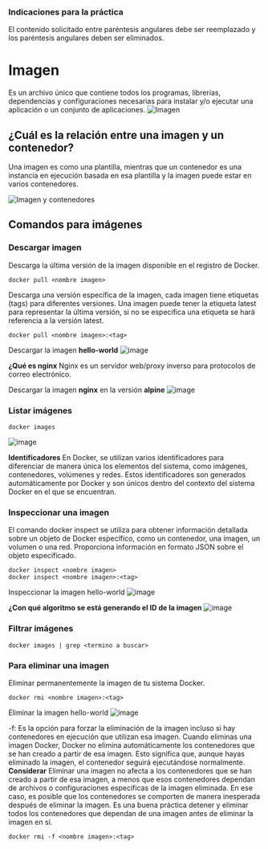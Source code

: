 ### Indicaciones para la práctica
El contenido solicitado entre paréntesis angulares debe ser reemplazado y los paréntesis angulares deben ser eliminados.

# Imagen
Es un archivo único que contiene todos los programas, librerías, dependencias y configuraciones necesarias para instalar y/o ejecutar una aplicación o un conjunto de aplicaciones.
![Imagen](imagenes/imagen.PNG)


## ¿Cuál es la relación entre una imagen y un contenedor? 
Una imagen es como una plantilla, mientras que un contenedor es una instancia en ejecución basada en esa plantilla y la imagen puede estar en varios contenedores. 

![Imagen y contenedores](imagenes/imagenYcontenedores.JPG)
## Comandos para imágenes

### Descargar imagen
Descarga la última versión de la imagen disponible en el registro de Docker.

```
docker pull <nombre imagen> 
```

Descarga una versión específica de la imagen, cada imagen tiene etiquetas (tags) para diferentes versiones.
Una imagen puede tener la etiqueta latest para representar la última versión, si no se especifica una etiqueta se hará referencia a la versión latest.

```
docker pull <nombre imagen>:<tag>
```

Descargar la imagen **hello-world**
![image](https://github.com/LabP3/2024A-ISWD633-GR2/assets/171348095/f1aea896-5f11-41ef-8c8b-c6f92f57e96b)


**¿Qué es nginx**
Nginx es un servidor web/proxy inverso para protocolos de correo electrónico.

Descargar la imagen  **nginx** en la versión **alpine**
![image](https://github.com/LabP3/2024A-ISWD633-GR2/assets/171348095/0dc2d723-225f-429c-a6dd-912d34e20ab5)


### Listar imágenes

```
docker images
```

![image](https://github.com/LabP3/2024A-ISWD633-GR2/assets/171348095/c68d22d7-a2d3-424a-99f9-6d2f05213a36)


**Identificadores**
En Docker, se utilizan varios identificadores para diferenciar de manera única los elementos del sistema, como imágenes, contenedores, volúmenes y redes. Estos identificadores son generados automáticamente por Docker y son únicos dentro del contexto del sistema Docker en el que se encuentran. 

### Inspeccionar una imagen
El comando docker inspect se utiliza para obtener información detallada sobre un objeto de Docker específico, como un contenedor, una imagen, un volumen o una red.  Proporciona información en formato JSON sobre el objeto especificado.

```
docker inspect <nombre imagen>
docker inspect <nombre imagen>:<tag>
```

Inspeccionar la imagen hello-world 
![image](https://github.com/LabP3/2024A-ISWD633-GR2/assets/171348095/a45a558f-21fb-4a6f-b4df-7f4327741112)


**¿Con qué algoritmo se está generando el ID de la imagen**
![image](https://github.com/LabP3/2024A-ISWD633-GR2/assets/171348095/e135af39-7c69-499b-bc1b-6c00ce67a484)


### Filtrar imágenes

```
docker images | grep <termino a buscar>

```

### Para eliminar una imagen
Eliminar permanentemente la imagen de tu sistema Docker.

```
docker rmi <nombre imagen>:<tag>
```

Eliminar la imagen hello-world 
![image](https://github.com/LabP3/2024A-ISWD633-GR2/assets/171348095/85d97fae-eca2-473c-8ff7-7b86b403316e)


-f: Es la opción para forzar la eliminación de la imagen incluso si hay contenedores en ejecución que utilizan esa imagen.
Cuando eliminas una imagen Docker, Docker no elimina automáticamente los contenedores que se han creado a partir de esa imagen. Esto significa que, aunque hayas eliminado la imagen, el contenedor seguirá ejecutándose normalmente.  
**Considerar**
Eliminar una imagen no afecta a los contenedores que se han creado a partir de esa imagen, a menos que esos contenedores dependan de archivos o configuraciones específicas de la imagen eliminada. En ese caso, es posible que los contenedores se comporten de manera inesperada después de eliminar la imagen.
Es una buena práctica detener y eliminar todos los contenedores que dependan de una imagen antes de eliminar la imagen en sí.

```
docker rmi -f <nombre imagen>:<tag>
```

